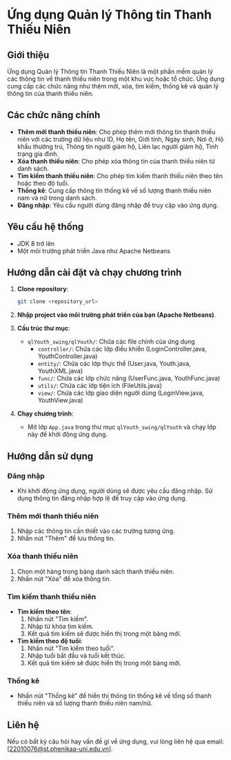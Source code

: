 # Ứng dụng Quản lý Thông tin Thanh Thiếu Niên

## Giới thiệu

Ứng dụng Quản lý Thông tin Thanh Thiếu Niên là một phần mềm quản lý các thông tin về thanh thiếu niên trong một khu vực hoặc tổ chức. Ứng dụng cung cấp các chức năng như thêm mới, xóa, tìm kiếm, thống kê và quản lý thông tin của thanh thiếu niên.

## Các chức năng chính

- **Thêm mới thanh thiếu niên**: Cho phép thêm mới thông tin thanh thiếu niên với các trường dữ liệu như ID, Họ tên, Giới tính, Ngày sinh, Nơi ở, Hộ khẩu thường trú, Thông tin người giám hộ, Liên lạc người giám hộ, Tình trạng gia đình.
- **Xóa thanh thiếu niên**: Cho phép xóa thông tin của thanh thiếu niên từ danh sách.
- **Tìm kiếm thanh thiếu niên**: Cho phép tìm kiếm thanh thiếu niên theo tên hoặc theo độ tuổi.
- **Thống kê**: Cung cấp thông tin thống kê về số lượng thanh thiếu niên nam và nữ trong danh sách.
- **Đăng nhập**: Yêu cầu người dùng đăng nhập để truy cập vào ứng dụng.

## Yêu cầu hệ thống

- JDK 8 trở lên
- Một môi trường phát triển Java như Apache Netbeans

## Hướng dẫn cài đặt và chạy chương trình

1. **Clone repository**:
    ```bash
    git clone <repository_url>
    ```
2. **Nhập project vào môi trường phát triển của bạn (Apache Netbeans)**.

3. **Cấu trúc thư mục**:
    - `qlYouth_swing/qlYouth/`: Chứa các file chính của ứng dụng
        - `controller/`: Chứa các lớp điều khiển (LoginController.java, YouthController.java)
        - `entity/`: Chứa các lớp thực thể (User.java, Youth.java, YouthXML.java)
        - `func/`: Chứa các lớp chức năng (UserFunc.java, YouthFunc.java)
        - `utils/`: Chứa các lớp tiện ích (FileUtils.java)
        - `view/`: Chứa các lớp giao diện người dùng (LoginView.java, YouthView.java)

4. **Chạy chương trình**:
    - Mở lớp `App.java` trong thư mục `qlYouth_swing/qlYouth` và chạy lớp này để khởi động ứng dụng.

## Hướng dẫn sử dụng

### Đăng nhập

- Khi khởi động ứng dụng, người dùng sẽ được yêu cầu đăng nhập. Sử dụng thông tin đăng nhập hợp lệ để truy cập vào ứng dụng.

### Thêm mới thanh thiếu niên

1. Nhập các thông tin cần thiết vào các trường tương ứng.
2. Nhấn nút "Thêm" để lưu thông tin.

### Xóa thanh thiếu niên

1. Chọn một hàng trong bảng danh sách thanh thiếu niên.
2. Nhấn nút "Xóa" để xóa thông tin.

### Tìm kiếm thanh thiếu niên

- **Tìm kiếm theo tên**:
    1. Nhấn nút "Tìm kiếm".
    2. Nhập từ khóa tìm kiếm.
    3. Kết quả tìm kiếm sẽ được hiển thị trong một bảng mới.
- **Tìm kiếm theo độ tuổi**:
    1. Nhấn nút "Tìm kiếm theo tuổi".
    2. Nhập tuổi bắt đầu và tuổi kết thúc.
    3. Kết quả tìm kiếm sẽ được hiển thị trong một bảng mới.

### Thống kê

- Nhấn nút "Thống kê" để hiển thị thông tin thống kê về tổng số thanh thiếu niên và số lượng thanh thiếu niên nam/nữ.

## Liên hệ

Nếu có bất kỳ câu hỏi hay vấn đề gì về ứng dụng, vui lòng liên hệ qua email: [22010076@st.phenikaa-uni.edu.vn].


